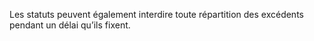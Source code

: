Les statuts peuvent également interdire toute répartition des excédents pendant un délai qu’ils fixent.